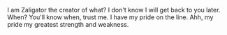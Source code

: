 I am Zaligator the creator of what?
I don't know I will get back to you later.
When? You'll know when, trust me.
I have my pride on the line.
Ahh, my pride my greatest strength and weakness.
